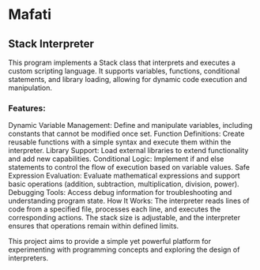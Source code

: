 # Mafati
## Stack Interpreter
This program implements a Stack class that interprets and executes a custom scripting language. It supports variables, functions, conditional statements, and library loading, allowing for dynamic code execution and manipulation.

### Features:
Dynamic Variable Management: Define and manipulate variables, including constants that cannot be modified once set.
Function Definitions: Create reusable functions with a simple syntax and execute them within the interpreter.
Library Support: Load external libraries to extend functionality and add new capabilities.
Conditional Logic: Implement if and else statements to control the flow of execution based on variable values.
Safe Expression Evaluation: Evaluate mathematical expressions and support basic operations (addition, subtraction, multiplication, division, power).
Debugging Tools: Access debug information for troubleshooting and understanding program state.
How It Works:
The interpreter reads lines of code from a specified file, processes each line, and executes the corresponding actions. The stack size is adjustable, and the interpreter ensures that operations remain within defined limits.

This project aims to provide a simple yet powerful platform for experimenting with programming concepts and exploring the design of interpreters.

